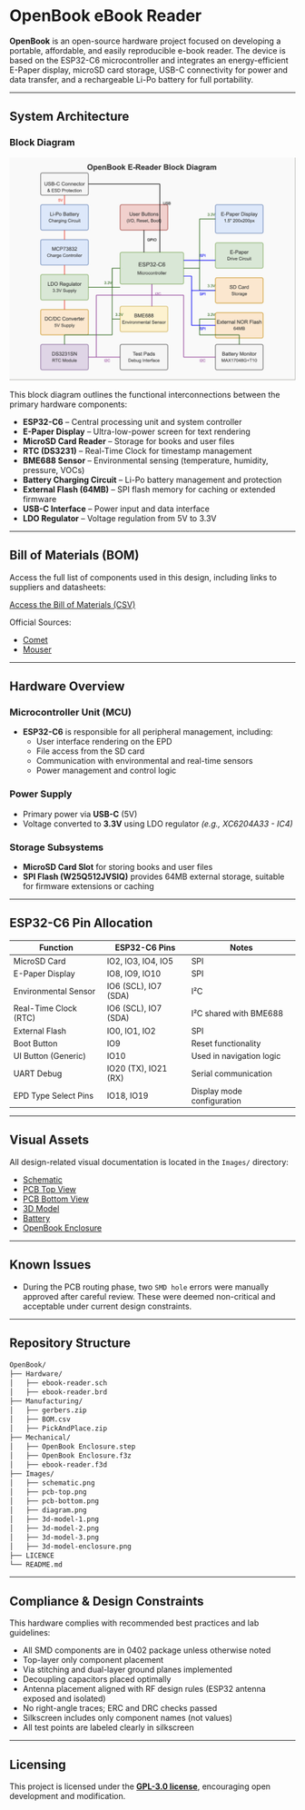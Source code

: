 # OpenBook eBook Reader

**OpenBook** is an open-source hardware project focused on developing a portable, affordable, and easily reproducible e-book reader. The device is based on the ESP32-C6 microcontroller and integrates an energy-efficient E-Paper display, microSD card storage, USB-C connectivity for power and data transfer, and a rechargeable Li-Po battery for full portability.

---

## System Architecture

### Block Diagram

![Block Diagram](Images/diagram.png)

This block diagram outlines the functional interconnections between the primary hardware components:

- **ESP32-C6** – Central processing unit and system controller
- **E-Paper Display** – Ultra-low-power screen for text rendering
- **MicroSD Card Reader** – Storage for books and user files
- **RTC (DS3231)** – Real-Time Clock for timestamp management
- **BME688 Sensor** – Environmental sensing (temperature, humidity, pressure, VOCs)
- **Battery Charging Circuit** – Li-Po battery management and protection
- **External Flash (64MB)** – SPI flash memory for caching or extended firmware
- **USB-C Interface** – Power input and data interface
- **LDO Regulator** – Voltage regulation from 5V to 3.3V

---

## Bill of Materials (BOM)

Access the full list of components used in this design, including links to suppliers and datasheets:

[Access the Bill of Materials (CSV)](Manufacturing/BOM.csv)

Official Sources:
- [Comet](https://www.comet.srl.ro)
- [Mouser](https://eu.mouser.com)

---

## Hardware Overview

### Microcontroller Unit (MCU)
- **ESP32-C6** is responsible for all peripheral management, including:
  - User interface rendering on the EPD
  - File access from the SD card
  - Communication with environmental and real-time sensors
  - Power management and control logic

### Power Supply
- Primary power via **USB-C** (5V)
- Voltage converted to **3.3V** using LDO regulator *(e.g., XC6204A33 - IC4)*

### Storage Subsystems
- **MicroSD Card Slot** for storing books and user files
- **SPI Flash (W25Q512JVSIQ)** provides 64MB external storage, suitable for firmware extensions or caching

---

## ESP32-C6 Pin Allocation

| Function                  | ESP32-C6 Pins       | Notes                      |
|---------------------------|---------------------|-----------------------------|
| MicroSD Card              | IO2, IO3, IO4, IO5  | SPI                        |
| E-Paper Display           | IO8, IO9, IO10      | SPI                        |
| Environmental Sensor      | IO6 (SCL), IO7 (SDA)| I²C                        |
| Real-Time Clock (RTC)     | IO6 (SCL), IO7 (SDA)| I²C shared with BME688     |
| External Flash            | IO0, IO1, IO2       | SPI                        |
| Boot Button               | IO9                 | Reset functionality        |
| UI Button (Generic)       | IO10                | Used in navigation logic   |
| UART Debug                | IO20 (TX), IO21 (RX)| Serial communication       |
| EPD Type Select Pins      | IO18, IO19          | Display mode configuration |

---

## Visual Assets

All design-related visual documentation is located in the `Images/` directory:
- [Schematic](Images/schematic.png)
- [PCB Top View](Images/pcb-top.png)
- [PCB Bottom View](Images/pcb-bottom.png)
- [3D Model](Images/3d-model-2.png)
- [Battery](Images/3d-model-3.png)
- [OpenBook Enclosure](Images/3d-model-enclosure.png)

---

## Known Issues

- During the PCB routing phase, two `SMD hole` errors were manually approved after careful review. These were deemed non-critical and acceptable under current design constraints.
---

## Repository Structure

```
OpenBook/
├── Hardware/
│   ├── ebook-reader.sch
│   ├── ebook-reader.brd
├── Manufacturing/
│   ├── gerbers.zip
│   ├── BOM.csv
│   ├── PickAndPlace.zip
├── Mechanical/
│   ├── OpenBook Enclosure.step
│   ├── OpenBook Enclosure.f3z
│   ├── ebook-reader.f3d
├── Images/
│   ├── schematic.png
│   ├── pcb-top.png
│   ├── pcb-bottom.png
│   ├── diagram.png
│   ├── 3d-model-1.png
│   ├── 3d-model-2.png
│   ├── 3d-model-3.png
│   ├── 3d-model-enclosure.png
├── LICENCE
└── README.md
```

---

## Compliance & Design Constraints

This hardware complies with recommended best practices and lab guidelines:
- All SMD components are in 0402 package unless otherwise noted
- Top-layer only component placement
- Via stitching and dual-layer ground planes implemented
- Decoupling capacitors placed optimally
- Antenna placement aligned with RF design rules (ESP32 antenna exposed and isolated)
- No right-angle traces; ERC and DRC checks passed
- Silkscreen includes only component names (not values)
- All test points are labeled clearly in silkscreen

---

## Licensing

This project is licensed under the **[GPL-3.0 license](LICENCE)**, encouraging open development and modification.
